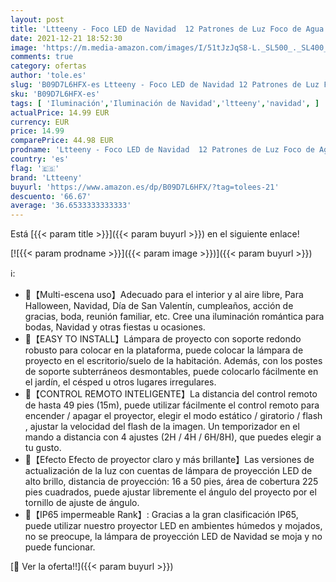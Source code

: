```yaml
---
layout: post
title: 'Ltteeny - Foco LED de Navidad  12 Patrones de Luz Foco de Agua Onda y Patrón  Iluminación de Proyección Fiesta/Navidad/Halloween Navidad Interior Exterior'
date: 2021-12-21 18:52:30
image: 'https://m.media-amazon.com/images/I/51tJzJqS8-L._SL500_._SL400_.jpg'
comments: true
category: ofertas
author: 'tole.es'
slug: 'B09D7L6HFX-es Ltteeny - Foco LED de Navidad 12 Patrones de Luz Foco de...'
sku: 'B09D7L6HFX-es'
tags: [ 'Iluminación','Iluminación de Navidad','ltteeny','navidad', ]
actualPrice: 14.99 EUR
currency: EUR
price: 14.99
comparePrice: 44.98 EUR
prodname: 'Ltteeny - Foco LED de Navidad  12 Patrones de Luz Foco de Agua Onda y Patrón  Iluminación de Proyección Fiesta/Navidad/Halloween Navidad Interior Exterior'
country: 'es'
flag: '🇪🇸'
brand: 'Ltteeny'
buyurl: 'https://www.amazon.es/dp/B09D7L6HFX/?tag=tolees-21'
descuento: '66.67'
average: '36.6533333333333'
---
```


Está [{{< param title >}}]({{< param buyurl >}}) en el siguiente enlace!

[![{{< param prodname >}}]({{< param image >}})]({{< param buyurl >}})

ℹ️:

- 💫【Multi-escena uso】Adecuado para el interior y al aire libre, Para Halloween, Navidad, Día de San Valentín, cumpleaños, acción de gracias, boda, reunión familiar, etc. Cree una iluminación romántica para bodas, Navidad y otras fiestas u ocasiones.
- 💫【EASY TO INSTALL】Lámpara de proyecto con soporte redondo robusto para colocar en la plataforma, puede colocar la lámpara de proyecto en el escritorio/suelo de la habitación. Además, con los postes de soporte subterráneos desmontables, puede colocarlo fácilmente en el jardín, el césped u otros lugares irregulares.
- 💫【CONTROL REMOTO INTELIGENTE】La distancia del control remoto de hasta 49 pies (15m), puede utilizar fácilmente el control remoto para encender / apagar el proyector, elegir el modo estático / giratorio / flash , ajustar la velocidad del flash de la imagen. Un temporizador en el mando a distancia con 4 ajustes (2H / 4H / 6H/8H), que puedes elegir a tu gusto.
- 💫【Efecto Efecto de proyector claro y más brillante】Las versiones de actualización de la luz con cuentas de lámpara de proyección LED de alto brillo, distancia de proyección: 16 a 50 pies, área de cobertura 225 pies cuadrados, puede ajustar libremente el ángulo del proyecto por el tornillo de ajuste de ángulo.
- 💫【IP65 impermeable Rank】: Gracias a la gran clasificación IP65, puede utilizar nuestro proyector LED en ambientes húmedos y mojados, no se preocupe, la lámpara de proyección LED de Navidad se moja y no puede funcionar.

[🛒 Ver la oferta!!]({{< param buyurl >}})
